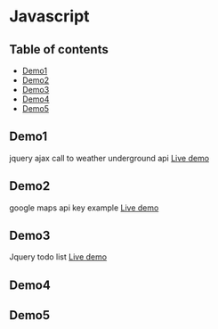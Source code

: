 # Javascript

## Table of contents

* [Demo1](#Demo1)
* [Demo2](#Demo2)
* [Demo3](#Demo3)
* [Demo4](#Demo4)
* [Demo5](#Demo5)

## Demo1

jquery ajax call to weather underground api
[Live demo](https://seanedw1.github.io/Portfolio/Javascript/Demo1/wuapi_yourName.html)

## Demo2

google maps api key example
[Live demo](https://seanedw1.github.io/Portfolio/Javascript/Demo2/index.html)


## Demo3

Jquery todo list
[Live demo](https://seanedw1.github.io/Portfolio/Javascript/Demo3/index.html)



## Demo4

## Demo5

